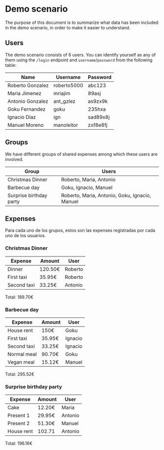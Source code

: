 # Demo scenario

The purpose of this document is to summarize what data has been included in the demo scenario, in order to make it easier to understand.

## Users

The demo scenario consists of 6 users. You can identify yourself as any of them using the `/login` endpoint and `username`/`password` from the following table:

| **Name**             | **Username**  | **Password** |
|----------------------|---------------|--------------|
| Roberto Gonzalez     | roberto5000   | abc123       |
| Maria Jimenez        | mriajim       | 89asj        |
| Antonio Gonzalez     | ant_gzlez     | as9zx9k      |
| Goku Fernandez       | goku          | 235hxa       |
| Ignacio Diaz         | ign           | sad89x8j     |
| Manuel Moreno        | manoleitor    | zxf8e8fj     |

## Groups

We have different groups of shared expenses among which these users are involved.

| **Group**                | **Users**                                      |
|--------------------------|------------------------------------------------|
| Christmas Dinner         | Roberto, Maria, Antonio                        |
| Barbecue day             | Goku, Ignacio, Manuel                          |
| Surprise birthday party  | Roberto, Maria, Antonio, Goku, Ignacio, Manuel |

## Expenses

Para cada uno de los grupos, estos son las expenses registradas por cada uno de los usuarios.

### Christmas Dinner

| **Expense**   | **Amount** | **User**  |
|---------------|------------|-----------|
| Dinner        | 120.50€    | Roberto   |
| First taxi    | 35.95€     | Roberto   |
| Second taxi   | 33.25€     | Antonio   |

Total: 189.70€

### Barbecue day

| **Expense** | **Amount** | **User**  |
|-------------|-----------|-----------|
| House rent  | 150€      | Goku      |
| First taxi  | 35.95€    | Ignacio   |
| Second taxi | 33.25€    | Ignacio   |
| Normal meal | 90.70€    | Goku      |
| Vegan meal  | 15.12€    | Manuel    |

Total: 295.52€

### Surprise birthday party

| **Expense** | **Amount** | **User** |
|-------------|------------|----------|
| Cake        | 12.20€     | Maria    |
| Present 1   | 29.95€     | Antonio  |
| Present 2   | 51.30€     | Manuel   |
| House rent  | 102.71     | Antonio  |

Total: 196.16€

